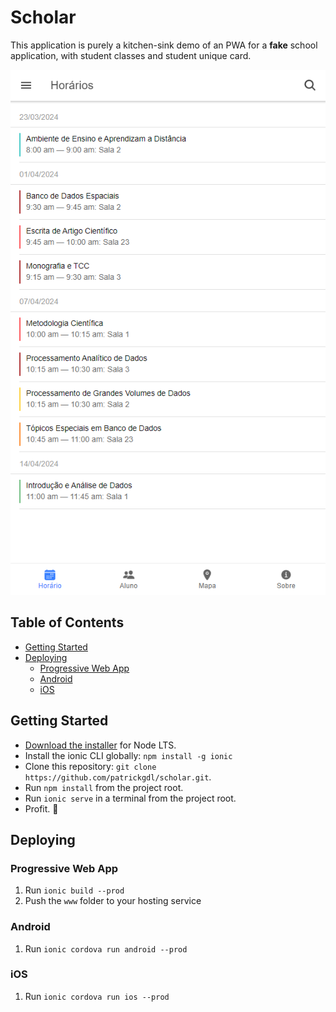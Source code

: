 # Scholar

This application is purely a kitchen-sink demo of an PWA for a **fake** school application, with student classes and student unique card.

![printscreen](src/assets/img/printscreen.png)

## Table of Contents

- [Getting Started](#getting-started)
- [Deploying](#deploying)
  - [Progressive Web App](#progressive-web-app)
  - [Android](#android)
  - [iOS](#ios)

## Getting Started

- [Download the installer](https://nodejs.org/) for Node LTS.
- Install the ionic CLI globally: `npm install -g ionic`
- Clone this repository: `git clone https://github.com/patrickgdl/scholar.git`.
- Run `npm install` from the project root.
- Run `ionic serve` in a terminal from the project root.
- Profit. :tada:

## Deploying

### Progressive Web App

1. Run `ionic build --prod`
2. Push the `www` folder to your hosting service

### Android

1. Run `ionic cordova run android --prod`

### iOS

1. Run `ionic cordova run ios --prod`
